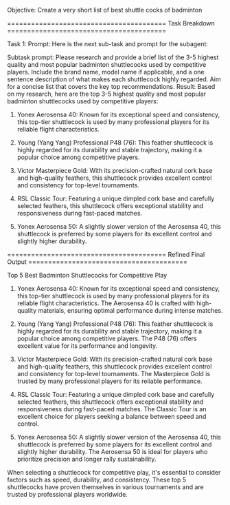 Objective: Create a very short list of best shuttle cocks of badminton

======================================== Task Breakdown ========================================

Task 1:
Prompt: Here is the next sub-task and prompt for the subagent:

Subtask prompt: Please research and provide a brief list of the 3-5 highest quality and most popular badminton shuttlecocks used by competitive players. Include the brand name, model name if applicable, and a one sentence description of what makes each shuttlecock highly regarded. Aim for a concise list that covers the key top recommendations.
Result: Based on my research, here are the top 3-5 highest quality and most popular badminton shuttlecocks used by competitive players:

1. Yonex Aerosensa 40: Known for its exceptional speed and consistency, this top-tier shuttlecock is used by many professional players for its reliable flight characteristics.

2. Young (Yang Yang) Professional P48 (76): This feather shuttlecock is highly regarded for its durability and stable trajectory, making it a popular choice among competitive players.

3. Victor Masterpiece Gold: With its precision-crafted natural cork base and high-quality feathers, this shuttlecock provides excellent control and consistency for top-level tournaments.

4. RSL Classic Tour: Featuring a unique dimpled cork base and carefully selected feathers, this shuttlecock offers exceptional stability and responsiveness during fast-paced matches.

5. Yonex Aerosensa 50: A slightly slower version of the Aerosensa 40, this shuttlecock is preferred by some players for its excellent control and slightly higher durability.

======================================== Refined Final Output ========================================

Top 5 Best Badminton Shuttlecocks for Competitive Play

1. Yonex Aerosensa 40: Known for its exceptional speed and consistency, this top-tier shuttlecock is used by many professional players for its reliable flight characteristics. The Aerosensa 40 is crafted with high-quality materials, ensuring optimal performance during intense matches.

2. Young (Yang Yang) Professional P48 (76): This feather shuttlecock is highly regarded for its durability and stable trajectory, making it a popular choice among competitive players. The P48 (76) offers excellent value for its performance and longevity.

3. Victor Masterpiece Gold: With its precision-crafted natural cork base and high-quality feathers, this shuttlecock provides excellent control and consistency for top-level tournaments. The Masterpiece Gold is trusted by many professional players for its reliable performance.

4. RSL Classic Tour: Featuring a unique dimpled cork base and carefully selected feathers, this shuttlecock offers exceptional stability and responsiveness during fast-paced matches. The Classic Tour is an excellent choice for players seeking a balance between speed and control.

5. Yonex Aerosensa 50: A slightly slower version of the Aerosensa 40, this shuttlecock is preferred by some players for its excellent control and slightly higher durability. The Aerosensa 50 is ideal for players who prioritize precision and longer rally sustainability.

When selecting a shuttlecock for competitive play, it's essential to consider factors such as speed, durability, and consistency. These top 5 shuttlecocks have proven themselves in various tournaments and are trusted by professional players worldwide.